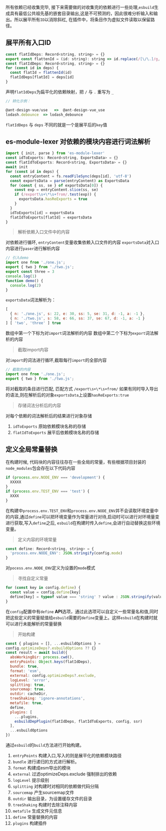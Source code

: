 所有依赖已经收集完毕, 接下来需要做的对收集完的依赖进行一些处理,`esbuild`生成具有最低公共祖先基的嵌套目录输出,这是不可预测的，因此很难分析输入和输出。所以展平所有`ID`以消除斜杠, 在插件中，将条目作为虚拟文件读取以保留路径。


## 展平所有入口ID

```js
const flatIdDeps: Record<string, string> = {}
export const flattenId = (id: string): string => id.replace(/[\/\.]/g, '_')
const flatIdDeps: Record<string, string> = {}
for (const id in deps) {
  const flatId = flattenId(id)
  flatIdDeps[flatId] = deps[id]
}
```

声明`flatIdDeps`为扁平化的依赖映射，把 `/` 与 `.` 重写为 `_`

```js
// 转化示例：

@ant-design-vue/use   =>  @ant-design-vue_use
lodash.debounce  => lodash_debounce
```

`flatIdDeps` 与 `deps` 不同的就是一个是展平后的`key`值

## es-module-lexer 对依赖的模块内容进行词法解析

```js
import { init, parse } from 'es-module-lexer'
const idToExports: Record<string, ExportsData> = {}
const flatIdToExports: Record<string, ExportsData> = {}
await init
for (const id in deps) {
  const entryContent = fs.readFileSync(deps[id], 'utf-8')
  const exportsData = parse(entryContent) as ExportsData
  for (const { ss, se } of exportsData[0]) {
    const exp = entryContent.slice(ss, se)
    if (/export\s+\*\s+from/.test(exp)) {
      exportsData.hasReExports = true
    }
  }
  idToExports[id] = exportsData
  flatIdToExports[flatId] = exportsData
}
```
> 解析依赖入口文件中的内容


对依赖进行循环, `entryContent`变量收集依赖入口文件的内容
`exportsData`对入口内容进行`paser`进行解析内容

```js
// 引入demo
import one from './one.js';
export { two } from './two.js';
export const three = 3
console.log(1)
function demo() {
  console.log(2)
}
```

`exportsData`词法解析为：

```js
[
  { n: './one.js', s: 22, e: 30, ss: 5, se: 31, d: -1, a: -1 },
  { n: './two.js', s: 58, e: 66, ss: 37, se: 67, d: -1, a: -1 }
] [ 'two', 'three' ] true
```

数组中第一个下标为对`import`词法解析的内容
数组中第二个下标为`export`词法解析的内容


> 截取import内容

对`import`的词法进行循环,截取每行`import`的全部内容

```js
// 截取的内容
import one from './one.js';
export { two } from './two.js';
```

将对截取的条目进行匹配, 匹配方式 `/export\s+\*\s+from/`
如果有同时导入导出的语法,则在解析后的对象`exportsData`上设置`hasReExports:true`

> 存储词法分析后的内容

对每个依赖的词法解析后的结果进行对象存储

1. `idToExports` 原始依赖模块名称的存储
2. `flatIdToExports` 展平后依赖模块名称的存储

## 定义全局常量替换

在构建时候, 代码块的内容往往存在一些全局的常量，有些根据项目封装的`node_modules`包会存在以下代码内容

```js
if (process.env.NODE_ENV === 'development') {
  XXXXX
}
if (process.env.TEST_ENV === 'test') {
  XXXX
}
```

在构建中`process.env.TEST_ENV`和`process.env.NODE_ENV`并不会读取环境变量中的内容,通过`define`可以把环境变量作为常量进行对待,启动时可以进行对环境量变进行获取,写入`define`之后, `esbuild`在构建时传入`define`,会进行自动替换这些环境变量。

> 定义内容的环境常量
```js
const define: Record<string, string> = {
  'process.env.NODE_ENV': JSON.stringify(config.mode)
}
```

对`pocess.env.NODE_ENV`定义为设置的`mode`模式

> 寻找自定义常量

```js
for (const key in config.define) {
  const value = config.define[key]
  define[key] = typeof value === 'string' ? value : JSON.stringify(value)
}
```

在`config`配置中有`define` **API**选项，通过此选项可以自定义一些常量名和值,同时把这些定义的常量赋值给`esbuild`需要的`define`变量上。这样`esbuild`在构建时就可以进行未能解析的常量替换


> 开始构建

```js
const { plugins = [], ...esbuildOptions } =
config.optimizeDeps?.esbuildOptions ?? {}
const result = await build({
  absWorkingDir: process.cwd(),
  entryPoints: Object.keys(flatIdDeps),
  bundle: true,
  format: 'esm',
  external: config.optimizeDeps?.exclude,
  logLevel: 'error',
  splitting: true,
  sourcemap: true,
  outdir: cacheDir,
  treeShaking: 'ignore-annotations',
  metafile: true,
  define,
  plugins: [
    ...plugins,
    esbuildDepPlugin(flatIdDeps, flatIdToExports, config, ssr)
  ],
  ...esbuildOptions
})
```

通过`esbuild`的`build`方法进行开始构建。

1. `entryPoints` 构建入口,写入的则是展平化的依赖模块路径
2. `bundle` 进行递归的方式进行解析。
3. `format` 构建成esm导出的模块
4. `external` 过滤optimizeDeps.exclude 强制排出的依赖
5. `logLevel` 提示级别
6. `splitting` 对构建时对相同的依赖做代码分隔
7. `sourcemap` 产生sourcemap文件
8. `outdir` 输出目录，为设置缓存文件的目录
9. `treeShaking` 构建时去除注释内容
10. `metafile` 生成文件元信息
11. `define` 常量替换的内容
12. `plugins` 构建插件